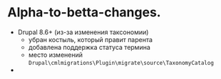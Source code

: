 # Alpha-to-betta-changes.

* Drupal 8.6+ (из-за изменения таксономии)
  - убран костыль, который правит парента 
  - добавлена поддержка статуса термина
  - место изменений `Drupal\cmlmigrations\Plugin\migrate\source\TaxonomyCatalog`
* 
